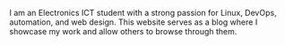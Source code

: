 I am an Electronics ICT student with a strong passion for Linux, DevOps, automation, and web design. This website serves as a blog where I showcase my work and allow others to browse through them.
